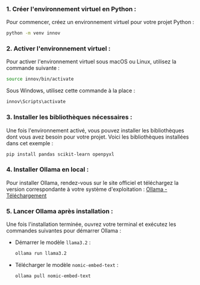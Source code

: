 

### 1. **Créer l'environnement virtuel en Python :**
Pour commencer, créez un environnement virtuel pour votre projet Python :
```bash
python -m venv innov
```

### 2. **Activer l'environnement virtuel :**
Pour activer l'environnement virtuel sous macOS ou Linux, utilisez la commande suivante :
```bash
source innov/bin/activate
```
Sous Windows, utilisez cette commande à la place :
```bash
innov\Scripts\activate
```

### 3. **Installer les bibliothèques nécessaires :**
Une fois l'environnement activé, vous pouvez installer les bibliothèques dont vous avez besoin pour votre projet. Voici les bibliothèques installées dans cet exemple :
```bash
pip install pandas scikit-learn openpyxl
```

### 4. **Installer Ollama en local :**
Pour installer Ollama, rendez-vous sur le site officiel et téléchargez la version correspondante à votre système d'exploitation :
[Ollama - Téléchargement](https://ollama.com/download)

### 5. **Lancer Ollama après installation :**
Une fois l'installation terminée, ouvrez votre terminal et exécutez les commandes suivantes pour démarrer Ollama :

- Démarrer le modèle `llama3.2` :
  ```bash
  ollama run llama3.2
  ```

- Télécharger le modèle `nomic-embed-text` :
  ```bash
  ollama pull nomic-embed-text
  ```
